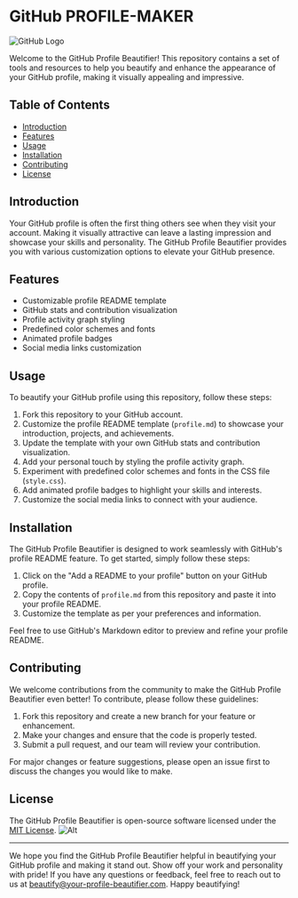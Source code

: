 # GitHub PROFILE-MAKER

![GitHub Logo](https://your-profile-beautifier.com/assets/logo.png)

Welcome to the GitHub Profile Beautifier! This repository contains a set of tools and resources to help you beautify and enhance the appearance of your GitHub profile, making it visually appealing and impressive.

## Table of Contents

- [Introduction](#introduction)
- [Features](#features)
- [Usage](#usage)
- [Installation](#installation)
- [Contributing](#contributing)
- [License](#license)

## Introduction

Your GitHub profile is often the first thing others see when they visit your account. Making it visually attractive can leave a lasting impression and showcase your skills and personality. The GitHub Profile Beautifier provides you with various customization options to elevate your GitHub presence.

## Features

- Customizable profile README template
- GitHub stats and contribution visualization
- Profile activity graph styling
- Predefined color schemes and fonts
- Animated profile badges
- Social media links customization

## Usage

To beautify your GitHub profile using this repository, follow these steps:

1. Fork this repository to your GitHub account.
2. Customize the profile README template (`profile.md`) to showcase your introduction, projects, and achievements.
3. Update the template with your own GitHub stats and contribution visualization.
4. Add your personal touch by styling the profile activity graph.
5. Experiment with predefined color schemes and fonts in the CSS file (`style.css`).
6. Add animated profile badges to highlight your skills and interests.
7. Customize the social media links to connect with your audience.

## Installation

The GitHub Profile Beautifier is designed to work seamlessly with GitHub's profile README feature. To get started, simply follow these steps:

1. Click on the "Add a README to your profile" button on your GitHub profile.
2. Copy the contents of `profile.md` from this repository and paste it into your profile README.
3. Customize the template as per your preferences and information.

Feel free to use GitHub's Markdown editor to preview and refine your profile README.

## Contributing

We welcome contributions from the community to make the GitHub Profile Beautifier even better! To contribute, please follow these guidelines:

1. Fork this repository and create a new branch for your feature or enhancement.
2. Make your changes and ensure that the code is properly tested.
3. Submit a pull request, and our team will review your contribution.

For major changes or feature suggestions, please open an issue first to discuss the changes you would like to make.

## License

The GitHub Profile Beautifier is open-source software licensed under the [MIT License](https://opensource.org/licenses/MIT).
![Alt](https://repobeats.axiom.co/api/embed/cf3607c216c1033058bf87fe4f56d62c1cf9d28b.svg "Repobeats analytics image")

---

We hope you find the GitHub Profile Beautifier helpful in beautifying your GitHub profile and making it stand out. Show off your work and personality with pride! If you have any questions or feedback, feel free to reach out to us at beautify@your-profile-beautifier.com. Happy beautifying!

